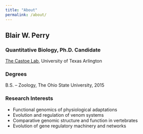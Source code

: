 ```yaml
---
title: "About"
permalink: /about/
---
```


## Blair W. Perry
### Quantitative Biology, Ph.D. Candidate
[The Castoe Lab](http://www.snakegenomics.org/CastoeLab/Castoe_Lab_Home.html), University of Texas Arlington

### Degrees
B.S. – Zoology, The Ohio State University, 2015

### Research Interests
- Functional genomics of physiological adaptations
- Evolution and regulation of venom systems
- Comparative genomic structure and function in vertebrates
- Evolution of gene regulatory machinery and networks
